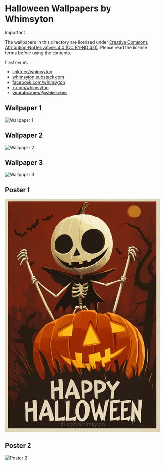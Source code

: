 # Halloween Wallpapers by Whimsyton

> [!IMPORTANT]
> The wallpapers in this directory are licensed under
> [Creative Commons Attribution-NoDerivatives 4.0 (CC BY-ND 4.0)](https://creativecommons.org/licenses/by-nd/4.0/).
> Please read the license terms before using the contents.

Find me at:
* [linktr.ee/whimsyton](https://linktr.ee/whimsyton)
* [whimsyton.substack.com](https://whimsyton.substack.com)
* [facebook.com/whimsyton](https://facebook.com/whimsyton)
* [x.com/whimsyton](https://x.com/whimsyton)
* [youtube.com/@whimsyton](https://youtube.com/@whimsyton)

## Wallpaper 1
![Wallpaper 1](halloween-2024-wallpaper-1.png)
## Wallpaper 2
![Wallpaper 2](halloween-2024-wallpaper-2.png)
## Wallpaper 3
![Wallpaper 3](halloween-2024-wallpaper-3.png)
## Poster 1
![Poster 1](halloween-2024-poster-1.png)
## Poster 2
![Poster 2](halloween-2024-poster-2.png)
